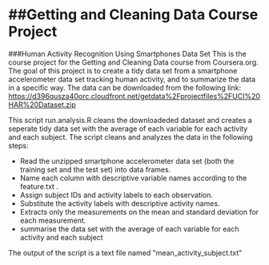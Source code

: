 ##Getting and Cleaning Data Course Project
=======================

###Human Activity Recognition Using Smartphones Data Set
This is the course project for the Getting and Cleaning Data course from Coursera.org. The goal of this project is to create a tidy data set from a smartphone accelerometer data set tracking human activity, and to summarize the data in a specific way. The data can be downloaded from the following link: https://d396qusza40orc.cloudfront.net/getdata%2Fprojectfiles%2FUCI%20HAR%20Dataset.zip

This script run.analysis.R cleans the downloadeded dataset and creates a seperate tidy data set with the average of each variable for each activity and each subject. The script cleans and analyzes the data in the following steps:
* Read the unzipped smartphone accelerometer data set (both the training set and the test set) into data frames. 
* Name each column with descriptive variable names according to the feature.txt .
* Assign subject IDs and activity labels to each observation.
* Substitute the activity labels with descriptive activity names.
* Extracts only the measurements on the mean and standard deviation for each measurement.
* summarise the data set with the average of each variable for each activity and each subject

The output of the script is a text file named "mean_activity_subject.txt"

